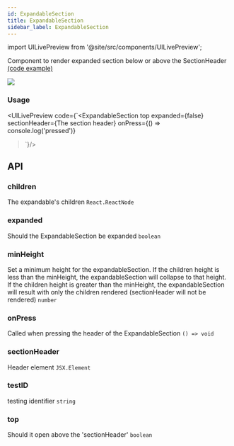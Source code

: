 ```yaml
---
id: ExpandableSection
title: ExpandableSection
sidebar_label: ExpandableSection
---
```


import UILivePreview from '@site/src/components/UILivePreview';

Component to render expanded section below or above the SectionHeader  
[(code example)](https://github.com/wix/react-native-ui-lib/blob/master/demo/src/screens/componentScreens/ExpandableSectionScreen.tsx)
<div style={{display: 'flex', flexDirection: 'row', overflowX: 'auto', maxHeight: '500px', alignItems: 'center'}}><img style={{maxHeight: '420px'}} src={'https://github.com/wix/react-native-ui-lib/blob/master/demo/showcase/ExpandableSection/ExpandableSection.gif?raw=true'}/>

</div>

### Usage
<UILivePreview code={`<ExpandableSection
 top
 expanded={false}
 sectionHeader={<Text grey10 text60>The section header</Text>}
 onPress={() => console.log('pressed')}
>`}/>

## API
### children
The expandable's children
`React.ReactNode ` 

### expanded
Should the ExpandableSection be expanded
`boolean ` 

### minHeight
Set a minimum height for the expandableSection. If the children height is less than the minHeight, the expandableSection will collapse to that height. If the children height is greater than the minHeight, the expandableSection will result with only the children rendered (sectionHeader will not be rendered)
`number ` 

### onPress
Called when pressing the header of the ExpandableSection
`() => void ` 

### sectionHeader
Header element
`JSX.Element ` 

### testID
testing identifier
`string ` 

### top
Should it open above the 'sectionHeader'
`boolean ` 


